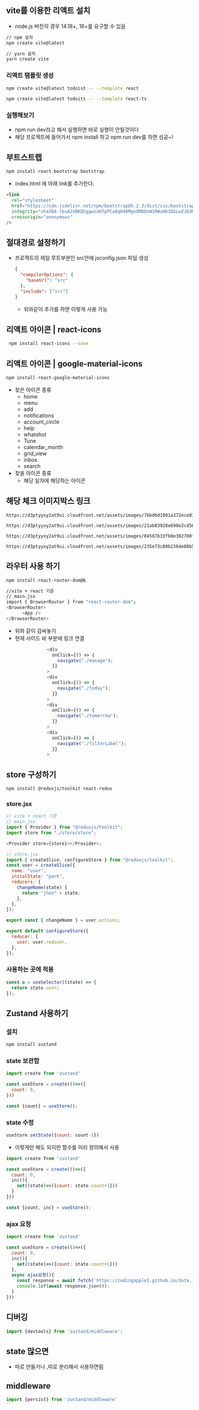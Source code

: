 ## vite를 이용한 리액트 설치

- node.js 버전의 경우 14.18+, 16+를 요구할 수 있음

```sh
// npm 설치
npm create vite@latest

// yarn 설치
yarn create vite
```

### 리액트 탬플릿 생성

```sh
npm create vite@latest todoist -- --template react

npm create vite@latest todoits -- --template react-ts
```

### 실행해보기

- npm run dev라고 해서 실행하면 바로 실행이 안될것이다
- 해당 프로젝트에 들어가서 npm install 하고 npm run dev를 하면 성공~!

## 부트스트랩

```sh
npm install react-bootstrap bootstrap
```

- index.html 에 아래 link를 추가한다.

```html
<link
  rel="stylesheet"
  href="https://cdn.jsdelivr.net/npm/bootstrap@5.2.3/dist/css/bootstrap.min.css"
  integrity="sha384-rbsA2VBKQhggwzxH7pPCaAqO46MgnOM80zW1RWuH61DGLwZJEdK2Kadq2F9CUG65"
  crossorigin="anonymous"
/>
```

## 절대경로 설정하기

- 프로젝트의 제일 루트부분인 src안에 jsconfig.json 파일 생성

  ```json
  {
    "compilerOptions": {
      "baseUrl": "src"
    },
    "include": ["src"]
  }
  ```

  - 위와같이 추가를 하면 이렇게 사용 가능

## 리액트 아이콘 | react-icons

```sh
 npm install react-icons --save
```

## 리액트 아이콘 | google-material-icons

```sh
npm install react-google-material-icons
```

- 찾은 아이콘 종류
  - home
  - menu
  - add
  - notifications
  - account_circle
  - help
  - whatshot
  - Tune
  - calendar_month
  - grid_view
  - inbox
  - search
- 찾을 아이콘 종류
  - 해당 일자에 해당하는 아이콘

## 해당 체크 이미지박스 링크

```
https://d3ptyyxy2at9ui.cloudfront.net/assets/images/76bd6d1001a372ece03ef777813b3352.svg

https://d3ptyyxy2at9ui.cloudfront.net/assets/images/21ab83928e698e2cd56b75be2756e393.svg

https://d3ptyyxy2at9ui.cloudfront.net/assets/images/04587b33fb8e382780f4fb5787663300.svg

https://d3ptyyxy2at9ui.cloudfront.net/assets/images/235e73c80b156de08b5182c969622c08.svg
```

## 라우터 사용 하기

```sh
npm install react-router-dom@6

//vite + react 기준
// main.jsx
import { BrowserRouter } from "react-router-dom";
<BrowserRouter>
      <App />
</BrowserRouter>
```

- 위와 같이 감싸놓기
- 현재 사이드 바 부분에 링크 연결
  ```js
              <div
                onClick={() => {
                  navigate("./manage");
                }}
              >
              <div
                onClick={() => {
                  navigate("./today");
                }}
              >
              <div
                onClick={() => {
                  navigate("./tomorrow");
                }}
              >
              <div
                onClick={() => {
                  navigate("./filterLabel");
                }}
              >
  ```

## store 구성하기

```sh
npm install @reduxjs/toolkit react-redux
```

### store.jsx

```js
// vite + react 기준
// main.jsx
import { Provider } from "@reduxjs/toolkit";
import store from "./store/store";

<Provider store={store}></Provider>;

// store.jsx
import { createSlice, configureStore } from "@reduxjs/toolkit";
const user = createSlice({
  name: "user",
  initalState: "park",
  reducers: {
    changeName(state) {
      return "jhon" + state;
    },
  },
});

export const { changeName } = user.actions;

export default configureStore({
  reducer: {
    user: user.reducer,
  },
});
```

### 사용하는 곳에 적용

```js
const a = useSelector((state) => {
  return state.user;
});
```


## Zustand 사용하기
### 설치
```sh
npm install zustand
```
### state 보관함
```js
import create from 'zustand'

const useStore = create(()=>({
  count: 0,
}))

const {count} = useStore();
```

### state 수정
```js
useStore.setState({count: count-1})
```
- 이렇게만 해도 되지만 함수를 미리 정의해서 사용

```js
import create from 'zustand'

const useStore = create(()=>({
  count: 0,
  inc(){
    set((state)=>({count: state.count+1}))
  }
}))

const {count, inc} = useStore();

```
### ajax 요청
```js
import create from 'zustand'

const useStore = create(()=>({
  count: 0,
  inc(){
    set((state)=>({count: state.count+1}))
  },
  async ajax요청(){
    const response = await fetch('https://codingapple1.github.io/data.json');
    console.lof(await response.json());
  }
}))
```
## 디버깅
```js
import {devtools} from 'zustand/middleware';

```
## state 많으면
- 따로 만들거나 ,따로 분리해서 사용하면됨
## middleware
```js
import {persist} from 'zustand/middleware'
``